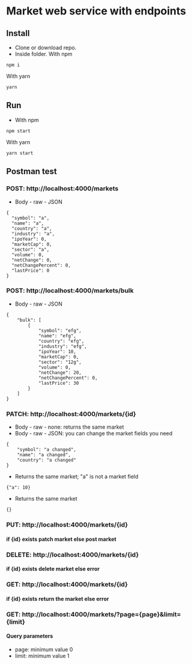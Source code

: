 # Market web service with endpoints

## Install

- Clone or download repo.
- Inside folder. With npm

```
npm i
```

With yarn

```
yarn
```

## Run

- With npm

```
npm start
```

With yarn

```
yarn start
```

## Postman test

### POST: http://localhost:4000/markets

- Body - raw - JSON

```
{
  "symbol": "a",
  "name": "a",
  "country": "a",
  "industry": "a",
  "ipoYear": 0,
  "marketCap": 0,
  "sector": "a",
  "volume": 0,
  "netChange": 0,
  "netChangePercent": 0,
  "lastPrice": 0
}
```

### POST: http://localhost:4000/markets/bulk

- Body - raw - JSON

```
{
    "bulk": [
        {
            "symbol": "efg",
            "name": "efg",
            "country": "efg",
            "industry": "efg",
            "ipoYear": 10,
            "marketCap": 0,
            "sector": "12g",
            "volume": 0,
            "netChange": 20,
            "netChangePercent": 0,
            "lastPrice": 30
        }
    ]
}
```

### PATCH: http://localhost:4000/markets/{id}

- Body - raw - none: returns the same market
- Body - raw - JSON: you can change the market fields you need

```
{
    "symbol": "a changed",
    "name": "a changed",
    "country": "a changed"
}
```

- Returns the same market; "a" is not a market field

```
{"a": 10}
```

- Returns the same market

```
{}
```

### PUT: http://localhost:4000/markets/{id}

#### if {id} exists patch market else post market

### DELETE: http://localhost:4000/markets/{id}

#### if {id} exists delete market else error

### GET: http://localhost:4000/markets/{id}

#### if {id} exists return the market else error

### GET: http://localhost:4000/markets/?page={page}&limit={limit}

#### Query parameters

- page: minimum value 0
- limit: minimum value 1
